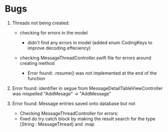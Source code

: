 #  Bugs

1.  Threads not being created:
    - checking for errors in the model
        - didn't find any errors in model (added enum CodingKeys to improve decoding effeciency)
        
    - checking MessageThreadController.swift file for errors around creating method
        - Error found: .resume() was not implemented at the end of the function 

2. Error found: identifier in segue from MessageDetailTableViewController was mispelled "AddMesage" -> "AddMessage"

3.  Error found: Message entries saved onto database but not 
    - Checking MessageThreadController for errors:
    - fixed do try catch block by making the result search for the type [String : MessageThread] and .map
